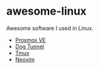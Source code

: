 # awesome-linux

Awesome software I used in Linux.

* [Proxmox VE](https://pve.proxmox.com)
* [Dog Tunnel](https://github.com/vzex/dog-tunnel)
* [Tmux](https://github.com/tmux/tmux)
* [Neovim](https://neovim.io)
